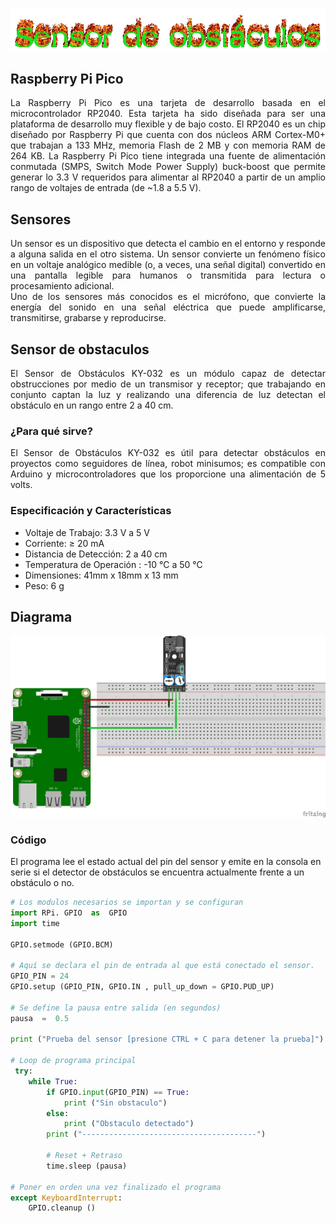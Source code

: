 ![Titulo](cooltext399102852286274.gif)


## Raspberry Pi Pico
<div style="text-align: justify"> La Raspberry Pi Pico es una tarjeta de desarrollo basada en el microcontrolador RP2040. Esta tarjeta ha sido diseñada para ser una plataforma de desarrollo muy flexible y de bajo costo. El RP2040 es un chip diseñado por Raspberry Pi que cuenta con dos núcleos ARM Cortex-M0+ que trabajan a 133 MHz, memoria Flash de 2 MB y con memoria RAM de 264 KB. La Raspberry Pi Pico tiene integrada una fuente de alimentación conmutada (SMPS, Switch Mode Power Supply) buck-boost que permite generar lo 3.3 V requeridos para alimentar al RP2040 a partir de un amplio rango de voltajes de entrada (de ~1.8 a 5.5 V). </div>


## Sensores
<div style="text-align: justify"> Un sensor es un dispositivo que detecta el cambio en el entorno y responde a alguna salida en el otro sistema. Un sensor convierte un fenómeno físico en un voltaje analógico medible (o, a veces, una señal digital) convertido en una pantalla legible para humanos o transmitida para lectura o procesamiento adicional.</div>

<div style="text-align: justify"> Uno de los sensores más conocidos es el micrófono, que convierte la energía del sonido en una señal eléctrica que puede amplificarse, transmitirse, grabarse y reproducirse.</div>

## Sensor de obstaculos
<div style="text-align: justify"> El Sensor de Obstáculos  KY-032 es un módulo capaz de detectar obstrucciones  por medio de un transmisor y receptor; que trabajando en conjunto captan la luz y realizando una diferencia de luz detectan el obstáculo en un rango entre 2 a 40 cm. </div>


### ¿Para qué sirve?

<div style="text-align: justify"> El Sensor de Obstáculos KY-032 es útil para detectar obstáculos en proyectos como seguidores de línea, robot minisumos; es compatible con Arduino y microcontroladores que los proporcione una alimentación de 5 volts. </div>


### Especificación y Características

- Voltaje de Trabajo: 3.3 V a 5 V
- Corriente:  ≥ 20 mA
- Distancia de Detección:  2  a 40 cm
- Temperatura de Operación :  -10 ℃   a  50 ℃
- Dimensiones: 41mm x 18mm x 13 mm
- Peso: 6 g 

## Diagrama

![Diagrama](KY-032_D.png)

### Código

El programa lee el estado actual del pin del sensor y emite en la consola en serie si el detector de obstáculos se encuentra actualmente frente a un obstáculo o no.

````python
# Los modulos necesarios se importan y se configuran
import RPi. GPIO  as  GPIO
import time
 
GPIO.setmode (GPIO.BCM) 
 
# Aquí se declara el pin de entrada al que está conectado el sensor.
GPIO_PIN = 24
GPIO.setup (GPIO_PIN, GPIO.IN , pull_up_down = GPIO.PUD_UP) 
 
# Se define la pausa entre salida (en segundos)
pausa  =  0.5
 
print ("Prueba del sensor [presione CTRL + C para detener la prueba]") 
 
# Loop de programa principal
 try:
    while True:
        if GPIO.input(GPIO_PIN) == True:
            print ("Sin obstaculo") 
        else:
            print ("Obstaculo detectado") 
        print ("---------------------------------------")
 
        # Reset + Retraso
        time.sleep (pausa) 
 
# Poner en orden una vez finalizado el programa
except KeyboardInterrupt:
    GPIO.cleanup ()
````
